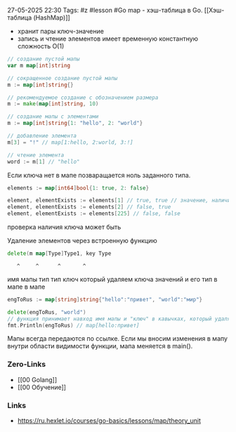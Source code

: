 27-05-2025 22:30
Tags: #z #lesson #Go 
map - хэш-таблица в Go. [[Хэш-таблица (HashMap)]]
- хранит пары ключ-значение
- запись и чтение элементов имеет временную константную сложность O(1)

```go
// создание пустой мапы
var m map[int]string

// сокращенное создание пустой мапы
m := map[int]string{}

// рекомендуемое создание с обозначением размера
m := make(map[int]string, 10)

// создание мапы с элементами
m := map[int]string{1: "hello", 2: "world"}

// добавление элемента
m[3] = "!" // map[1:hello, 2:world, 3:!]

// чтение элемента
word := m[1] // "hello"
```

Если ключа нет в мапе позваращается ноль заданного типа.

```go
elements := map[int64]bool{1: true, 2: false}

element, elementExists := elements[1] // true, true // значение, наличие элемента(тоже значение по сути)
element, elementExists := elements[2] // false, true
element, elementExists := elements[225] // false, false
```


проверка наличия ключа может быть 

Удаление элементов через встроенную функцию 

```go 
delete(m map[Type]Type1, key Type
```
       ^     ^      ^       ^
имя мапы   тип      тип     ключ который удаляем
          ключа   значений        и его тип
          в мапе   в мапе

```go
engToRus := map[string]string{"hello":"привет", "world":"мир"}

delete(engToRus, "world")
// функция принимает навход имя мапы и "ключ" в кавычках, который удаляем
fmt.Println(engToRus) // map[hello:привет]
```

Мапы всегда передаются по ссылке. Если мы вносим изменения в мапу внутри области видимости функции, мапа меняется в main().





### Zero-Links
- [[00 Golang]]
- [[00 Обучение]]


### Links
- https://ru.hexlet.io/courses/go-basics/lessons/map/theory_unit

